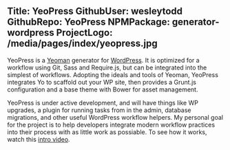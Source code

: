 Title: YeoPress
GithubUser: wesleytodd
GithubRepo: YeoPress
NPMPackage: generator-wordpress
ProjectLogo: /media/pages/index/yeopress.jpg
---

YeoPress is a <a href="http://yeoman.io" title="Modern Workflows For Modern Webapps">Yeoman</a> generator for <a href="http://wordpres.org" title="WordPress">WordPress</a>.  It is optimized for a workflow using Git, Sass and Require.js, but can be integrated into the simplest of workflows.  Adopting the ideals and tools of Yeoman, YeoPress integrates Yo to scaffold out your WP site, then provides a Grunt.js configuration and a base theme with Bower for asset management.

YeoPress is under active development, and will have things like WP upgrades, a plugin for running tasks from in the admin, database migrations, and other useful WordPress workflow helpers.  My personal goal for the project is to help developers integrate modern workflow practices into their process with as little work as possiable. To see how it works, watch this <a href="http://www.youtube.com/watch?v=WSG0P5VpSUk">intro video</a>.
